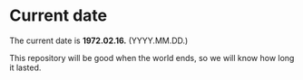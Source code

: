 # Current date

The current date is **1972.02.16.** (YYYY.MM.DD.)

This repository will be good when the world ends, so we will know how long it lasted.
